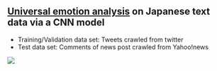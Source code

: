 ##  [Universal emotion analysis](https://www.paulekman.com/universal-emotions/) on Japanese text data via a CNN model

- Training/Validation data set: Tweets crawled from twitter
- Test data set:  Comments of news post crawled from Yahoo!news

<img src="./preview.png"/>

